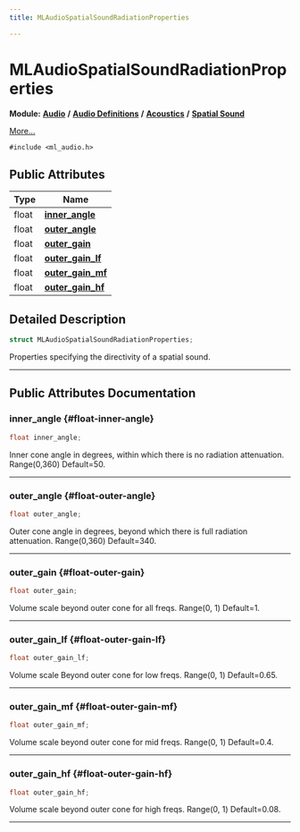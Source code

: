 ```yaml
---
title: MLAudioSpatialSoundRadiationProperties

---
```


# MLAudioSpatialSoundRadiationProperties

**Module:** **[Audio](/versioned_docs/version-22-Mar-2023/api-ref/api/Modules/group___audio/group___audio.md)** **/** **[Audio Definitions](/versioned_docs/version-22-Mar-2023/api-ref/api/Modules/group___audio/group___audio_defs/group___audio_defs.md)** **/** **[Acoustics](/versioned_docs/version-22-Mar-2023/api-ref/api/Modules/group___audio/group___audio_defs/group___def_acoustics/group___def_acoustics.md)** **/** **[Spatial Sound](/versioned_docs/version-22-Mar-2023/api-ref/api/Modules/group___audio/group___audio_defs/group___def_acoustics/group___def_spatial_sound.md)**



 [More...](#detailed-description)


`#include <ml_audio.h>`

## Public Attributes

| Type           | Name           |
| -------------- | -------------- |
| float | **[inner_angle](/versioned_docs/version-22-Mar-2023/api-ref/api/Modules/group___audio/group___audio_defs/group___audio_defs.md#float-inner-angle)**  |
| float | **[outer_angle](/versioned_docs/version-22-Mar-2023/api-ref/api/Modules/group___audio/group___audio_defs/group___audio_defs.md#float-outer-angle)**  |
| float | **[outer_gain](/versioned_docs/version-22-Mar-2023/api-ref/api/Modules/group___audio/group___audio_defs/group___audio_defs.md#float-outer-gain)**  |
| float | **[outer_gain_lf](/versioned_docs/version-22-Mar-2023/api-ref/api/Modules/group___audio/group___audio_defs/group___audio_defs.md#float-outer-gain-lf)**  |
| float | **[outer_gain_mf](/versioned_docs/version-22-Mar-2023/api-ref/api/Modules/group___audio/group___audio_defs/group___audio_defs.md#float-outer-gain-mf)**  |
| float | **[outer_gain_hf](/versioned_docs/version-22-Mar-2023/api-ref/api/Modules/group___audio/group___audio_defs/group___audio_defs.md#float-outer-gain-hf)**  |

## Detailed Description

```cpp
struct MLAudioSpatialSoundRadiationProperties;
```


Properties specifying the directivity of a spatial sound. 





-----------
## Public Attributes Documentation

### inner_angle {#float-inner-angle}

```cpp
float inner_angle;
```


Inner cone angle in degrees, within which there is no radiation attenuation. Range(0,360) Default=50. 





-----------

### outer_angle {#float-outer-angle}

```cpp
float outer_angle;
```


Outer cone angle in degrees, beyond which there is full radiation attenuation. Range(0,360) Default=340. 





-----------

### outer_gain {#float-outer-gain}

```cpp
float outer_gain;
```


Volume scale beyond outer cone for all freqs. Range(0, 1) Default=1. 





-----------

### outer_gain_lf {#float-outer-gain-lf}

```cpp
float outer_gain_lf;
```


Volume scale Beyond outer cone for low freqs. Range(0, 1) Default=0.65. 





-----------

### outer_gain_mf {#float-outer-gain-mf}

```cpp
float outer_gain_mf;
```


Volume scale beyond outer cone for mid freqs. Range(0, 1) Default=0.4. 





-----------

### outer_gain_hf {#float-outer-gain-hf}

```cpp
float outer_gain_hf;
```


Volume scale beyond outer cone for high freqs. Range(0, 1) Default=0.08. 





-----------


